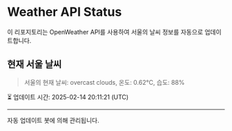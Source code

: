 
# Weather API Status

이 리포지토리는 OpenWeather API를 사용하여 서울의 날씨 정보를 자동으로 업데이트합니다.

## 현재 서울 날씨
> 서울의 현재 날씨: overcast clouds, 온도: 0.62°C, 습도: 88%

⏳ 업데이트 시간: 2025-02-14 20:11:21 (UTC)

---
자동 업데이트 봇에 의해 관리됩니다.
